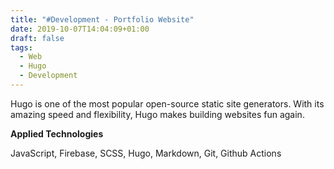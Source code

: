 ```yaml
---
title: "#Development - Portfolio Website"
date: 2019-10-07T14:04:09+01:00
draft: false
tags: 
  - Web
  - Hugo
  - Development
---
```


Hugo is one of the most popular open-source static site generators. With its amazing speed and flexibility, Hugo makes building websites fun again.

__Applied Technologies__

JavaScript, Firebase, SCSS, Hugo, Markdown, Git, Github Actions
